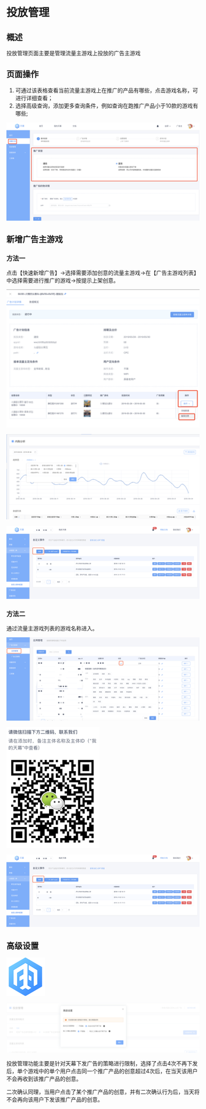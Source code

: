 # 投放管理

## 概述

投放管理页面主要是管理流量主游戏上投放的广告主游戏

## 页面操作

1. 可通过该表格查看当前流量主游戏上在推广的产品有哪些，点击游戏名称，可进行详细查看；
2. 选择高级查询，添加更多查询条件，例如查询在跑推广产品小于10款的游戏有哪些;

![](../../.gitbook/assets/image%20%2858%29.png)

## 新增广告主游戏

### 方法一

点击【快速新增广告】-&gt;选择需要添加创意的流量主游戏-&gt;在【广告主游戏列表】中选择需要进行推广的游戏-&gt;按提示上架创意。

![](../../.gitbook/assets/image%20%2897%29.png)

![](../../.gitbook/assets/image%20%2896%29.png)

![](../../.gitbook/assets/image%20%28247%29.png)

### 方法二

通过流量主游戏列表的游戏名称进入。

![](../../.gitbook/assets/image%20%28246%29.png)

![](../../.gitbook/assets/image%20%28136%29.png)

![](../../.gitbook/assets/image%20%28247%29.png)

## 高级设置

![](../../.gitbook/assets/image%20%28147%29.png)

![](../../.gitbook/assets/image%20%2824%29.png)

投放管理功能主要是针对天幕下发广告的策略进行限制，选择了点击4次不再下发后，单个游戏中的单个用户点击同一个推广产品的创意超过4次后，在当天该用户不会再收到该推广产品的创意。

二次确认同理，当用户点击了某个推广产品的创意，并有二次确认行为后，当天将不会再向该用户下发该推广产品的创意。

